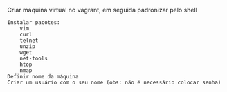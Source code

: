 ​Criar máquina virtual no vagrant, em seguida padronizar pelo shell

    Instalar pacotes:
        vim
        curl
        telnet
        unzip
        wget
        net-tools
        htop
        nmap
    Definir nome da máquina
    Criar um usuário com o seu nome (obs: não é necessário colocar senha)
